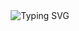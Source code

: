 <div align="center">
    <img
        src="https://readme-typing-svg.herokuapp.com?font=ShadowsIntoLightsize=50&duration=5500&color=f70787&background=FF673200&center=true&vCenter=true&lines=Hello,+I+am+Adam;Welcome+to+my+GitHub+😊"
            alt="Typing SVG"
        />
    </a>
</p>
</div>

## 
